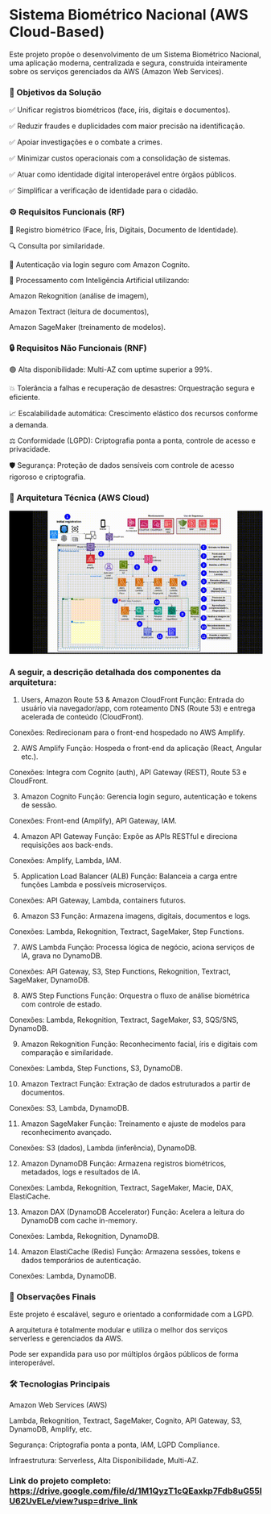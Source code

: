 # Sistema Biométrico Nacional (AWS Cloud-Based)

Este projeto propõe o desenvolvimento de um Sistema Biométrico Nacional, uma aplicação moderna, centralizada e segura, construída inteiramente sobre os serviços gerenciados da AWS (Amazon Web Services).

### 🎯 Objetivos da Solução
✅ Unificar registros biométricos (face, íris, digitais e documentos).

✅ Reduzir fraudes e duplicidades com maior precisão na identificação.

✅ Apoiar investigações e o combate a crimes.

✅ Minimizar custos operacionais com a consolidação de sistemas.

✅ Atuar como identidade digital interoperável entre órgãos públicos.

✅ Simplificar a verificação de identidade para o cidadão.

### ⚙️ Requisitos Funcionais (RF)
📌 Registro biométrico (Face, Íris, Digitais, Documento de Identidade).

🔍 Consulta por similaridade.

🔐 Autenticação via login seguro com Amazon Cognito.

🤖 Processamento com Inteligência Artificial utilizando:

Amazon Rekognition (análise de imagem),

Amazon Textract (leitura de documentos),

Amazon SageMaker (treinamento de modelos).

### 🔒 Requisitos Não Funcionais (RNF)
🟢 Alta disponibilidade: Multi-AZ com uptime superior a 99%.

💥 Tolerância a falhas e recuperação de desastres: Orquestração segura e eficiente.

📈 Escalabilidade automática: Crescimento elástico dos recursos conforme a demanda.

⚖️ Conformidade (LGPD): Criptografia ponta a ponta, controle de acesso e privacidade.

🛡️ Segurança: Proteção de dados sensíveis com controle de acesso rigoroso e criptografia.

### 🧱 Arquitetura Técnica (AWS Cloud)

![Demonstração](assets/demo.gif)


### A seguir, a descrição detalhada dos componentes da arquitetura:

1. Users, Amazon Route 53 & Amazon CloudFront
Função: Entrada do usuário via navegador/app, com roteamento DNS (Route 53) e entrega acelerada de conteúdo (CloudFront).

Conexões: Redirecionam para o front-end hospedado no AWS Amplify.

2. AWS Amplify
Função: Hospeda o front-end da aplicação (React, Angular etc.).

Conexões: Integra com Cognito (auth), API Gateway (REST), Route 53 e CloudFront.

3. Amazon Cognito
Função: Gerencia login seguro, autenticação e tokens de sessão.

Conexões: Front-end (Amplify), API Gateway, IAM.

4. Amazon API Gateway
Função: Expõe as APIs RESTful e direciona requisições aos back-ends.

Conexões: Amplify, Lambda, IAM.

5. Application Load Balancer (ALB)
Função: Balanceia a carga entre funções Lambda e possíveis microserviços.

Conexões: API Gateway, Lambda, containers futuros.

6. Amazon S3
Função: Armazena imagens, digitais, documentos e logs.

Conexões: Lambda, Rekognition, Textract, SageMaker, Step Functions.

7. AWS Lambda
Função: Processa lógica de negócio, aciona serviços de IA, grava no DynamoDB.

Conexões: API Gateway, S3, Step Functions, Rekognition, Textract, SageMaker, DynamoDB.

8. AWS Step Functions
Função: Orquestra o fluxo de análise biométrica com controle de estado.

Conexões: Lambda, Rekognition, Textract, SageMaker, S3, SQS/SNS, DynamoDB.

9. Amazon Rekognition
Função: Reconhecimento facial, íris e digitais com comparação e similaridade.

Conexões: Lambda, Step Functions, S3, DynamoDB.

10. Amazon Textract
Função: Extração de dados estruturados a partir de documentos.

Conexões: S3, Lambda, DynamoDB.

11. Amazon SageMaker
Função: Treinamento e ajuste de modelos para reconhecimento avançado.

Conexões: S3 (dados), Lambda (inferência), DynamoDB.

12. Amazon DynamoDB
Função: Armazena registros biométricos, metadados, logs e resultados de IA.

Conexões: Lambda, Rekognition, Textract, SageMaker, Macie, DAX, ElastiCache.

13. Amazon DAX (DynamoDB Accelerator)
Função: Acelera a leitura do DynamoDB com cache in-memory.

Conexões: Lambda, Rekognition, DynamoDB.

14. Amazon ElastiCache (Redis)
Função: Armazena sessões, tokens e dados temporários de autenticação.

Conexões: Lambda, DynamoDB.

### 📌 Observações Finais
Este projeto é escalável, seguro e orientado a conformidade com a LGPD.

A arquitetura é totalmente modular e utiliza o melhor dos serviços serverless e gerenciados da AWS.

Pode ser expandida para uso por múltiplos órgãos públicos de forma interoperável.

### 🛠️ Tecnologias Principais
Amazon Web Services (AWS)

Lambda, Rekognition, Textract, SageMaker, Cognito, API Gateway, S3, DynamoDB, Amplify, etc.

Segurança: Criptografia ponta a ponta, IAM, LGPD Compliance.

Infraestrutura: Serverless, Alta Disponibilidade, Multi-AZ.

### Link do projeto completo: https://drive.google.com/file/d/1M1QyzT1cQEaxkp7Fdb8uG55IU62UvELe/view?usp=drive_link

